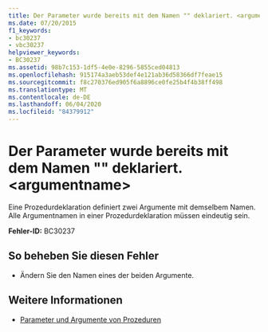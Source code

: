 ```yaml
---
title: Der Parameter wurde bereits mit dem Namen "" deklariert. <argumentname>
ms.date: 07/20/2015
f1_keywords:
- bc30237
- vbc30237
helpviewer_keywords:
- BC30237
ms.assetid: 98b7c153-1df5-4e0e-8296-5855ced04813
ms.openlocfilehash: 915174a3aeb53def4e121ab36d58366df7feae15
ms.sourcegitcommit: f8c270376ed905f6a8896ce0fe25b4f4b38ff498
ms.translationtype: MT
ms.contentlocale: de-DE
ms.lasthandoff: 06/04/2020
ms.locfileid: "84379912"
---
```

# <a name="parameter-already-declared-with-name-argumentname"></a>Der Parameter wurde bereits mit dem Namen "" deklariert. \<argumentname>
Eine Prozedurdeklaration definiert zwei Argumente mit demselbem Namen. Alle Argumentnamen in einer Prozedurdeklaration müssen eindeutig sein.  
  
 **Fehler-ID:** BC30237  
  
## <a name="to-correct-this-error"></a>So beheben Sie diesen Fehler  
  
- Ändern Sie den Namen eines der beiden Argumente.  
  
## <a name="see-also"></a>Weitere Informationen

- [Parameter und Argumente von Prozeduren](../programming-guide/language-features/procedures/procedure-parameters-and-arguments.md)
